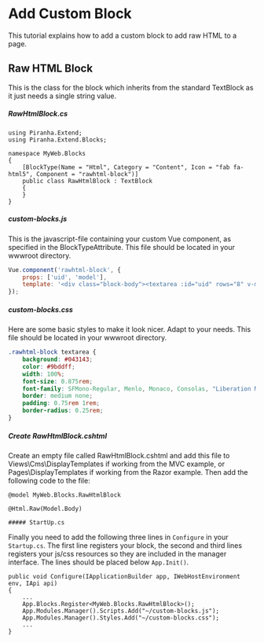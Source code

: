 # Add Custom Block

This tutorial explains how to add a custom block to add raw HTML to a page.

## Raw HTML Block

This is the class for the block which inherits from the standard TextBlock 
as it just needs a single string value.

##### RawHtmlBlock.cs

~~~Csharp
using Piranha.Extend;
using Piranha.Extend.Blocks;

namespace MyWeb.Blocks
{
    [BlockType(Name = "Html", Category = "Content", Icon = "fab fa-html5", Component = "rawhtml-block")]
    public class RawHtmlBlock : TextBlock
    {
    }
}
~~~
##### custom-blocks.js

This is the javascript-file containing your custom Vue component, 
as specified in the BlockTypeAttribute. 
This file should be located in your wwwroot directory.

~~~JavaScript
Vue.component('rawhtml-block', {
    props: ['uid', 'model'],
    template: '<div class="block-body"><textarea :id="uid" rows="8" v-model="model.body.value"></textarea></div>'
});
~~~

##### custom-blocks.css

Here are some basic styles to make it look nicer. Adapt to your needs. 
This file should be located in your wwwroot directory.

~~~CSS
.rawhtml-block textarea {
    background: #043143;
    color: #9bddff;
    width: 100%;
    font-size: 0.875rem;
    font-family: SFMono-Regular, Menlo, Monaco, Consolas, "Liberation Mono", "Courier New", monospace;
    border: medium none;
    padding: 0.75rem 1rem;
    border-radius: 0.25rem;
}
~~~
##### Create RawHtmlBlock.cshtml

Create an empty file called RawHtmlBlock.cshtml and add this file to Views\Cms\DisplayTemplates if working from the MVC example, or Pages\DisplayTemplates if working from the Razor example. Then add the following code to the file:

~~~CSharp
@model MyWeb.Blocks.RawHtmlBlock

@Html.Raw(Model.Body)

##### StartUp.cs
~~~

Finally you need to add the following three lines in `Configure` in your `Startup.cs`.
The first line registers your block, the second and third lines registers your js/css resources 
so they are included in the manager interface. The lines should be placed below `App.Init()`.

~~~CSharp
public void Configure(IApplicationBuilder app, IWebHostEnvironment env, IApi api)
{
    ...
    App.Blocks.Register<MyWeb.Blocks.RawHtmlBlock>();
    App.Modules.Manager().Scripts.Add("~/custom-blocks.js");
    App.Modules.Manager().Styles.Add("~/custom-blocks.css");
    ...
}
~~~
